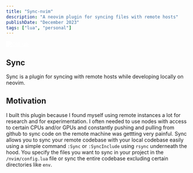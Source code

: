 ```yaml
---
title: "Sync-nvim"
description: "A neovim plugin for syncing files with remote hosts"
publishDate: "December 2023"
tags: ["lua", "personal"]
---
```


<a href="https://github.com/wbjin/sync-nvim">
  <img
    src="/github-mark-white.svg"
    alt="GitHub"
    class="w-20 h-20"
    style="filter: brightness(0) invert(1);"
  />
</a>


## Sync
Sync is a plugin for syncing with remote hosts while developing locally on
neovim.

## Motivation
I built this plugin because I found myself using remote instances a lot for
research and for experimentation. I often needed to use nodes with access to
certain CPUs and/or GPUs and constantly pushing and pulling from github to sync
code on the remote machine was gettting very painful. Sync allows you to sync
your remote codebase with your local codebase easily using a simple command
`:Sync` or `:SyncInclude` using `rsync` underneath the hood. You specify the
files you want to sync in your project in the `/nvim/config.lua` file or sync
the entire codebase excluding certain directories like `env`.
